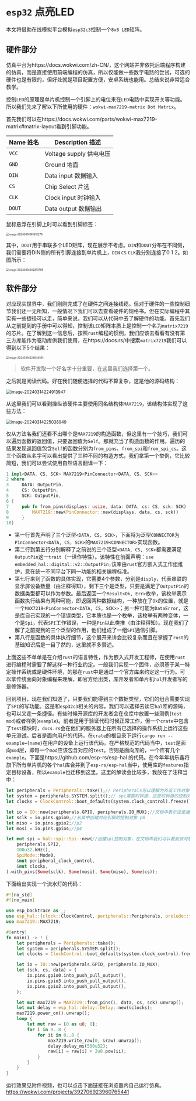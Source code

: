 # `esp32` 点亮LED

本文将借助在线模拟平台模拟`esp32c3`控制一个`8x8 LED`矩阵。

## 硬件部分

仿真平台为https://docs.wokwi.com/zh-CN/，这个网站并非依托后端程序构建的仿真，而是直接使用前端编程的仿真，所以仅能做一些数字电路的尝试，可选的硬件也是有限的，但好处就是项目配置方便，安卓系统也能用。总结来说非常适合教学。

控制`LED`的原理是单片机控制一个引脚上的电位来在`LED`电路中实现开关等功能。所以我们先来了解以下所使用的硬件：`wokwi-max7219-matrix Dot Matrix`。

首先我们可以在https://docs.wokwi.com/parts/wokwi-max7219-matrix#matrix-layout看到引脚功能。

| Name 姓名 | Description 描述        |
| --------- | ----------------------- |
| `VCC`     | Voltage supply 供电电压 |
| `GND`     | Ground 地面             |
| `DIN`     | Data input 数据输入     |
| `CS`      | Chip Select 片选        |
| `CLK`     | Clock input 时钟输入    |
| `DOUT`    | Data output 数据输出    |

鼠标悬浮在引脚上时可以看到引脚标签：

<img src="./week3.assets/image-20240314195912279.png" alt="image-20240314195912279" style="zoom: 50%;" />

其中，`DOUT`用于串联多个LED矩阵，现在展示不考虑。`DIN`和`DOUT`分布在不同侧，我们需要将DIN侧的所有引脚连接到单片机上，`DIN` `CS` `CLK`我分别连接了0 1 2。如图所示：

<img src="./week3.assets/image-20240314202813769.png" alt="image-20240314202813769" style="zoom:50%;" />

## 软件部分

对应现实世界中，我们刚刚完成了在硬件之间连接线缆。但对于硬件的一些控制细节我们还一无所知，一般情况下我们可以去查看硬件的规格书。但在实际编程中其实有一些捷径可以走，简单来说，我们可以从代码中去了解硬件的功能。首先我们从之前提到的手册中可以得知，控制该`LED`矩阵本质上是控制一个名为`matrix7219`的芯片。在了解到这一信息后，按照`rust`编程的惯例，我们应该去看看有没有第三方库能作为驱动库供我们使用，在https://docs.rs/中搜索`matrix7219`我们可以得到以下5个结果：

<img src="./week3.assets/image-20240314224634581.png" alt="image-20240314224634581" style="zoom:50%;" />

> 软件开发取一个好名字十分重要，在这里我们选择第一个。

之后就是阅读代码。好在我们随便选择的代码不算复杂，这是他的源码结构：

<img src="./week3.assets/image-20240314224913947.png" alt="image-20240314224913947" style="zoom: 80%;" />

从这里我们可以看到操纵该硬件主要使用同名结构体`MAX7219`，该结构体实现了这些方法：

<img src="./week3.assets/image-20240314225038949.png" alt="image-20240314225038949" style="zoom: 80%;" />

仅从方法名我们还看不出哪个是`MAX7219`的构造函数，但这里有一个技巧，我们可以遍历函数的返回值，只要返回值为`Self`。那就充当了构造函数的作用。遍历的结果发现返回值包含`Self`的函数分别为`from_pins`、`from_spi`和`from_spi_cs`。这三个函数从名字可以看出提供了三种不同的构造方式，我们拿第一个举例，它比较简短，我们可以尝试使用自然语言翻译一下：

```rust
1 impl<DATA, CS, SCK> MAX7219<PinConnector<DATA, CS, SCK>>
2 where
3     DATA: OutputPin,
4     CS: OutputPin,
5     SCK: OutputPin,
6 {
7     pub fn from_pins(displays: usize, data: DATA, cs: CS, sck: SCK) -> Result<Self, DataError> {
8         MAX7219::new(PinConnector::new(displays, data, cs, sck))
9     }
10}
```

* 第一行首先声明了三个泛型`<DATA, CS, SCK>`，下面将为泛型`CONNECTOR`为`PinConnector<DATA, CS, SCK>`的`MAX7219<CONNECTOR>`实现函数。
* 第二行到第五行分别解释了之前说的三个泛型`<DATA, CS, SCK>`都需要满足`OutputPin`这一`trait`（一译作特性）。该特性在前面声明：`use embedded_hal::digital::v2::OutputPin;`该库由`rust`官方嵌入式工作组维护，意在统一不同平台下同一功能的相关编程标准。
* 第七行来到了函数的具体实现，它需要4个参数，分别是`disply`，代表串联的显示屏设备数量（由注释得知），剩下三个是泛型，只要是满足了`OutputPin`的数据类型都可以作为参数。最后返回一个`Result<Ok, Err>`枚举，该枚举表示函数执行结果有两种可能，即返回两种数据结构，一种放在了`Ok`的位置，就是一个`MAX7219<PinConnector<DATA, CS, SCK>>`；另一种可能为`DataError`，这是库自己实现的一个错误类型，它本质也是一个枚举，该枚举有两种变体，一个是`Spi`，代表`SPI`工作错误，一种是`Pin`以此类推（由注释得知）。现在我们了解了之前提到的三个泛型的作用，他们组成了一组`SPI`通信引脚。
* 第八行是函数的具体执行细节，这个展开来讲会比较复杂而且在掌握了`rust`的基础知识后是一目了然的，这里就不多赘述。

上面这些不单单是在介绍`rust`的语言特性，作为嵌入式开发工程师，在使用`rust`进行编程时需要了解这样一种行业约定。一般我们实现一个固件，必须基于某一特定操作系统或是硬件环境，的那在`rust`中是通过一个官方库来约定这一行为。可以拿传统面向对象编程来理解，即官方给出类，库开发者和单片机`hal`开发者写的是修饰器。

回到项目，现在我们知道了，只要我们能得到三个数据类型，它们的组合需要实现了`SPI`的写功能。这是和`esp32c3`相关的内容，我们可以选择去读它`hal`库的源码，也可以又走一条捷径。有些时候开源库的开发者会在仓库中放置一些测例(`test mod`)或者样例(`example`)。前者是用于验证代码时候正常工作，但一个`crate`中包含了`test`模块时，`docs.rs`会在他们的服务器上在所有已选择的操作系统上运行这些单元测试。后者是面向用户的代码，在`crate`的根目录下运行`cargo run --example={name}`在用户的设备上运行该代码。在严格规范的代码当中，`test`是面向`mod`层，即每一个`mod`应该包含对应的`test`。否则是面向库的，一个库有几个`example`。下面是https://github.com/esp-rs/esp-hal 的代码。在今年年初乐鑫将旗下所有单片机的各个`hal`库合并到了`esp-rs/esp-hal`当中，使用库的`features`指定目标设备，所以`example`也迁移到这里。这里的解读会比较多，我放在了注释当中：

```rust
let peripherals = Peripherals::take();// Peripherals可以理解为外设工作对象，它实现了一个引用锁，rust支持在嵌入式设备上异步执行命令，所以保证寄存器读写操作的原子性十分重要。
let system = peripherals.SYSTEM.split();// spi需要时钟源，这是时钟源的控制对象，这里的split表示从Peripherals上分离SYSTEM的控制权
let clocks = ClockControl::boot_defaults(system.clock_control).freeze();//时钟复位

let io = IO::new(peripherals.GPIO, peripherals.IO_MUX);//文档中表示这是通用输入/输出驱动器
let sclk = io.pins.gpio0;//从其中创建对应引脚的控制对象 p0
let miso = io.pins.gpio2;//p2
let mosi = io.pins.gpio4;//p4

let mut spi = hal::spi::Spi::new(//创建spi控制对象，在文档中我们可以看到该对象实现了Write<u8>所以我们可以直接用它创建MAX7219控制对象。
    peripherals.SPI2,
    100u32.kHz(),
    SpiMode::Mode0,
    &mut peripheral_clock_control,
    &mut clocks,
).with_pins(Some(sclk), Some(mosi), Some(miso), Some(cs));
```

下面给出实现一个流水灯的代码：

```rust
#![no_std]
#![no_main]

use esp_backtrace as _;
use esp_hal::{clock::ClockControl, peripherals::Peripherals, prelude::*, IO};
use max7219::MAX7219;

#[entry]
fn main() -> ! {
    let peripherals = Peripherals::take();
    let system = peripherals.SYSTEM.split();
    let clocks = ClockControl::boot_defaults(system.clock_control).freeze();

    let io = IO::new(peripherals.GPIO, peripherals.IO_MUX);
    let (sck, cs, data) = (
        io.pins.gpio0.into_push_pull_output(),
        io.pins.gpio3.into_push_pull_output(),
        io.pins.gpio2.into_push_pull_output(),
    );

    let mut max7219 = MAX7219::from_pins(1, data, cs, sck).unwrap();
    let mut delay = esp_hal::delay::Delay::new(&clocks);
    max7219.power_on().unwrap();
    loop {
        let mut raw = [0 as u8; 8];
        for i in 0..8 {
            for ii in 0..8 {
                max7219.write_raw(0, &raw).unwrap();
                delay.delay_ms(500u32);
                raw[i] = raw[i] + 2u8.pow(ii);
            }
        }
    }
}
```

运行效果见附件视频，也可以点击下面链接在浏览器内自己运行仿真。https://wokwi.com/projects/392706923960765441
